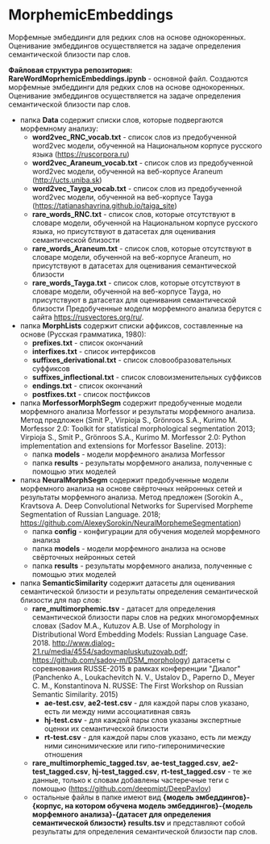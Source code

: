 # MorphemicEmbeddings

Морфемные эмбеддинги для редких слов на основе однокоренных.
Оценивание эмбеддингов осуществляется на задаче определения семантической близости пар слов.

**Файловая структура репозитория:**
	**RareWordMoprhemicEmbeddings.ipynb** - основной файл. Создаются морфемные эмбеддинги для редких слов на основе однокоренных. Оценивание эмбеддингов осуществляется на задаче определения семантической близости пар слов.
- папка **Data** содержит списки слов, которые подвергаются морфемному анализу:
	- **word2vec_RNC_vocab.txt** - список слов из предобученной word2vec модели, обученной на Национальном корпусе русского языка (https://ruscorpora.ru)
	- **word2vec_Araneum_vocab.txt** - список слов из предобученной word2vec модели, обученной на веб-корпусе Araneum (http://ucts.uniba.sk)
	- **word2vec_Tayga_vocab.txt** - список слов из предобученной word2vec модели, обученной на веб-корпусе Tayga (https://tatianashavrina.github.io/taiga_site)
	- **rare_words_RNC.txt** - список слов, которые отсутствуют в словаре модели, обученной на Национальном корпусе русского языка, но присутствуют в датасетах для оценивания семантической близости
	- **rare_words_Araneum.txt** - список слов, которые отсутствуют в словаре модели, обученной на веб-корпусе Araneum, но присутствуют в датасетах для оценивания семантической близости
	- **rare_words_Tayga.txt** - список слов, которые отсутствуют в словаре модели, обученной на веб-корпусе Tayga, но присутствуют в датасетах для оценивания семантической близости
Предобученные модели морфемного анализа берутся с сайта https://rusvectores.org/ru/.
- папка **MorphLists** содержит списки аффиксов, составленные на основе (Русская грамматика, 1980):
	- **prefixes.txt** - список окончаний
	- **interfixes.txt** - список интерфиксов
	- **suffixes_derivational.txt** - список словообразовательных суффиксов
	- **suffixes_inflectional.txt** - список словоизменительных суффиксов
	- **endings.txt** - список окончаний
	- **postfixes.txt** - список постфиксов
- папка **MorfessorMorphSegm** содержит предобученные модели морфемного анализа Morfessor и результаты морфемного анализа. Метод предложен (Smit P., Virpioja S., Grönroos S.A., Kurimo M. Morfessor 2.0: Toolkit for statistical morphological segmentation 2013; Virpioja S., Smit P., Grönroos S.A., Kurimo M. Morfessor 2.0: Python implementation and extensions for Morfessor Baseline. 2013):
	- папка **models** - модели морфемного анализа Morfessor
	- папка **results** - результаты морфемного анализа, полученные с помощью этих моделей
- папка **NeuralMorphSegm** содержит предобученные модели морфемного анализа на основе свёрточных нейронных сетей и результаты морфемного анализа. Метод предложен (Sorokin A., Kravtsova A. Deep Convolutional Networks for Supervised Morpheme Segmentation of Russian Language. 2018; https://github.com/AlexeySorokin/NeuralMorphemeSegmentation)
	- папка **config** - конфигурации для обучения моделей морфемного анализа
	- папка **models** - модели морфемного анализа на основе свёрточных нейронных сетей
	- папка **results** - результаты морфемного анализа, полученные с помощью этих моделей
- папка **SemanticSimilarity** содержит датасеты для оценивания семантической близости и результаты определения семантической близости для пар слов:
	- **rare_multimorphemic.tsv** - датасет для определения семантической близости пары слов на редких многоморфемных словах (Sadov M.A., Kutuzov A.B. Use of Morphology in Distributional Word Embedding Models: Russian Language Case. 2018. http://www.dialog-21.ru/media/4554/sadovmapluskutuzovab.pdf; https://github.com/sadov-m/DSM_morphology)
	датасеты с соревнования RUSSE-2015 в рамках конференции "Диалог"(Panchenko A., Loukachevitch N. V., Ustalov D., Paperno D., Meyer C. M., Konstantinova N. RUSSE: The First Workshop on Russian Semantic Similarity. 2015)
		- **ae-test.csv**, **ae2-test.csv** - для каждой пары слов указано, есть ли между ними ассоциативная связь
		- **hj-test.csv** - для каждой пары слов указаны экспертные оценки их семантической близости
		- **rt-test.csv** - для каждой пары слов указано, есть ли между ними синонимические или гипо-гиперонимические отношения
	- **rare_multimorphemic_tagged.tsv**, **ae-test_tagged.csv**, **ae2-test_tagged.csv**, **hj-test_tagged.csv**, **rt-test_tagged.csv** - те же данные, только к словам добавлены частеречные теги с помощью (https://github.com/deepmipt/DeepPavlov)
	- остальные файлы в папке имеют вид **{модель эмбеддингов}-{корпус, на котором обучена модель эмбеддингов}-{модель морфемного анализа}-{датасет для определения семантической близости} results.tsv** и представляют собой результаты для определения семантической близости пар слов.
